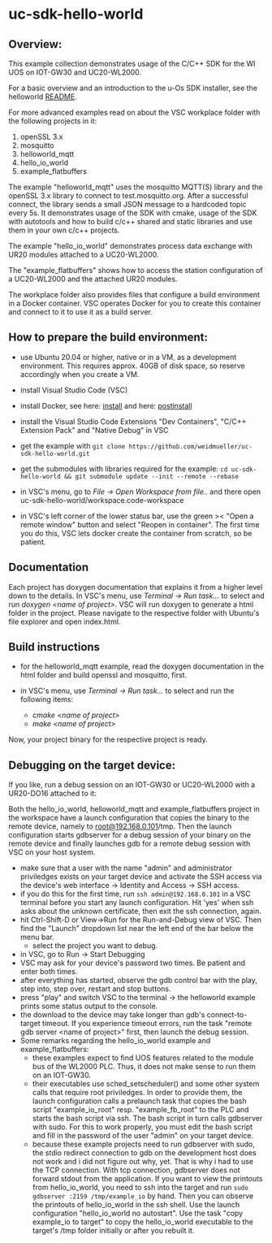 <!--
Copyright 2023 Weidmueller Interface GmbH & Co. KG <oss@weidmueller.com>
SPDX-FileCopyrightText: 2023 

SPDX-License-Identifier: Apache-2.0
-->

# uc-sdk-hello-world

## Overview:

This example collection demonstrates usage of the C/C++ SDK for the WI UOS on IOT-GW30 and UC20-WL2000.

For a basic overview and an introduction to the u-Os SDK installer, see the helloworld [README](helloworld/README.md).

For more advanced examples read on about the VSC workplace folder with the following projects in it:

1. openSSL 3.x
2. mosquitto
3. helloworld_mqtt
4. hello_io_world
5. example_flatbuffers

The example "helloworld_mqtt" uses the mosquitto MQTT(S) library and the openSSL 3.x library to connect to test.mosquitto.org. After a successful connect, the library sends a small JSON message to a hardcoded topic every 5s.
It demonstrates usage of the SDK with cmake, usage of the SDK with autotools and how to build c/c++ shared and static libraries and use them in your own c/c++ projects.

The example "hello_io_world" demonstrates process data exchange with UR20 modules attached to a UC20-WL2000.

The "example_flatbuffers" shows how to access the station configuration of a UC20-WL2000 and the attached UR20 modules.

The workplace folder also provides files that configure a build environment in a Docker container. VSC operates Docker for you to create this container and connect to it to use it as a build server.

## How to prepare the build environment:

- use Ubuntu 20.04 or higher, native or in a VM, as a development environment. This requires approx. 40GB of disk space, so reserve accordingly when you create a VM.

- install Visual Studio Code (VSC)

- install Docker, see here: [install](https://docs.docker.com/engine/install/ubuntu/) and here: [postinstall](https://docs.docker.com/engine/install/linux-postinstall/)

- install the Visual Studio Code Extensions "Dev Containers", "C/C++ Extension Pack" and "Native Debug" in VSC

- get the example with `git clone https://github.com/weidmueller/uc-sdk-hello-world.git`

- get the submodules with libraries required for the example: `cd uc-sdk-hello-world && git submodule update --init --remote --rebase`

- in VSC's menu, go to *File -> Open Workspace from file..* and there open uc-sdk-hello-world/workspace.code-workspace

- in VSC's left corner of the lower status bar, use the green >< "Open a remote window" button and select "Reopen in container". The first time you do this, VSC lets docker create the container from scratch, so be patient.

## Documentation
Each project has doxygen documentation that explains it from a higher level down to the details. 
In VSC's menu, use *Terminal -> Run task...* to select and run *doxygen <name of project\>*.
VSC will run doxygen to generate a html folder in the project. Please navigate to the respective folder with Ubuntu's file explorer and open index.html.

## Build instructions

- for the helloworld_mqtt example, read the doxygen documentation in the html folder and build openssl and mosquitto, first.

- in VSC's menu, use *Terminal -> Run task...* to select and run the following items:
    - *cmake <name of project\>*
    - *make <name of project\>*
    
Now, your project binary for the respective project is ready.

## Debugging on the target device:

If you like, run a debug session on an IOT-GW30 or UC20-WL2000 with a UR20-DO16 attached to it:

Both the hello_io_world, helloworld_mqtt and example_flatbuffers project in the workspace have a launch configuration that copies the binary to the remote device, namely to root@192.168.0.101/tmp.
Then the launch configuration starts gdbserver for a debug session of your binary on the remote device and finally launches gdb for a remote debug session with VSC on your host system.

- make sure that a user with the name "admin" and administrator priviledges exists on your target device and activate the SSH access via the device's web interface -> Identity and Access -> SSH access.
- if you do this for the first time, run `ssh admin@192.168.0.101` in a VSC terminal before you start any launch configuration. Hit 'yes' when ssh asks about the unknown certificate, then exit the ssh connection, again.
- hit Ctrl-Shift-D or View->Run for the Run-and-Debug view of VSC. Then find the "Launch" dropdown list near the left end of the bar below the menu bar.
    - select the project you want to debug.
- in VSC, go to Run -> Start Debugging
- VSC may ask for your device's password two times. Be patient and enter both times.
- after everything has started, observe the gdb control bar with the play, step into, step over, restart and stop buttons. 
- press "play" and switch VSC to the terminal -> the helloworld example prints some status output to the console.
- the download to the device may take longer than gdb's connect-to-target timeout. If you experience timeout errors, run the task "remote gdb server <name of project\>" first, then launch the debug session.
- Some remarks regarding the hello_io_world example and example_flatbuffers:
    - these examples expect to find UOS features related to the module bus of the WL2000 PLC. Thus, it does not make sense to run them on an IOT-GW30.
    - their executables use sched_setscheduler() and some other system calls that require root priviledges. In order to provide them, the launch configuration calls a prelaunch task that copies the bash script "example_io_root" resp. "example_fb_root" to the PLC and starts the bash script via ssh. The bash script in turn calls gdbserver with sudo. For this to work properly, you must edit the bash script and fill in the password of the user "admin" on your target device.
    - because these example projects need to run gdbserver with sudo, the stdio redirect connection to gdb on the development host does not work and i did not figure out why, yet. That is why i had to use the TCP connection. With tcp connection, gdbserver does not forward stdout from the application. If you want to view the printouts from hello_io_world, you need to ssh into the target and run `sudo gdbserver :2159 /tmp/example_io` by hand. Then you can observe the printouts of hello_io_world in the ssh shell. Use the launch configuration "hello_io_world no autostart". Use the task "copy example_io to target" to copy the hello_io_world executable to the target's /tmp folder initially or after you rebuilt it.